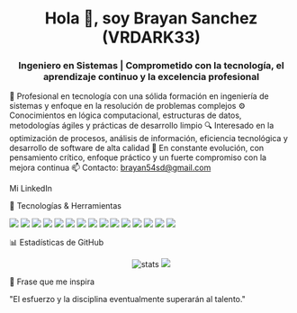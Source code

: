 
<h1 align="center">Hola 👋, soy Brayan Sanchez (VRDARK33)</h1> 
<h3 align="center">Ingeniero en Sistemas | Comprometido con la tecnología, el aprendizaje continuo y la excelencia profesional</h3>

💼 Profesional en tecnología con una sólida formación en ingeniería de sistemas y enfoque en la resolución de problemas complejos
⚙️ Conocimientos en lógica computacional, estructuras de datos, metodologías ágiles y prácticas de desarrollo limpio
🔍 Interesado en la optimización de procesos, análisis de información, eficiencia tecnológica y desarrollo de software de alta calidad
🧠 En constante evolución, con pensamiento crítico, enfoque práctico y un fuerte compromiso con la mejora continua
📫 Contacto: brayan54sd@gmail.com

Mi LinkedIn

🚀 Tecnologías & Herramientas
<p align="left"> <img src="https://img.shields.io/badge/Java-ED8B00?style=for-the-badge&logo=java&logoColor=white"/> <img src="https://img.shields.io/badge/SpringBoot-6DB33F?style=for-the-badge&logo=springboot&logoColor=white"/> <img src="https://img.shields.io/badge/C++-00599C?style=for-the-badge&logo=cplusplus&logoColor=white"/> <img src="https://img.shields.io/badge/PHP-777BB4?style=for-the-badge&logo=php&logoColor=white"/> <img src="https://img.shields.io/badge/MySQL-4479A1?style=for-the-badge&logo=mysql&logoColor=white"/> <img src="https://img.shields.io/badge/Python-3776AB?style=for-the-badge&logo=python&logoColor=white"/> <img src="https://img.shields.io/badge/Django-092E20?style=for-the-badge&logo=django&logoColor=white"/> <img src="https://img.shields.io/badge/HTML5-E34F26?style=for-the-badge&logo=html5&logoColor=white"/> <img src="https://img.shields.io/badge/CSS3-1572B6?style=for-the-badge&logo=css3&logoColor=white"/> <img src="https://img.shields.io/badge/Unity-000000?style=for-the-badge&logo=unity&logoColor=white"/> <img src="https://img.shields.io/badge/Git-F05032?style=for-the-badge&logo=git&logoColor=white"/> <img src="https://img.shields.io/badge/GitHub-181717?style=for-the-badge&logo=github&logoColor=white"/> <img src="https://img.shields.io/badge/PostgreSQL-336791?style=for-the-badge&logo=postgresql&logoColor=white"/> <img src="https://img.shields.io/badge/Linux-FCC624?style=for-the-badge&logo=linux&logoColor=black"/> <img src="https://img.shields.io/badge/Visual_Studio_Code-007ACC?style=for-the-badge&logo=visual-studio-code&logoColor=white"/> </p>
📊 Estadísticas de GitHub
<p align="center"> <img src="https://github-readme-stats.vercel.app/api?username=VRDARK33&show_icons=true&theme=tokyonight" alt="stats" /> <img src="https://github-readme-stats.vercel.app/api/top-langs/?username=VRDARK33&layout=compact&theme=tokyonight"/> </p>
📌 Frase que me inspira

"El esfuerzo y la disciplina eventualmente superarán al talento."
